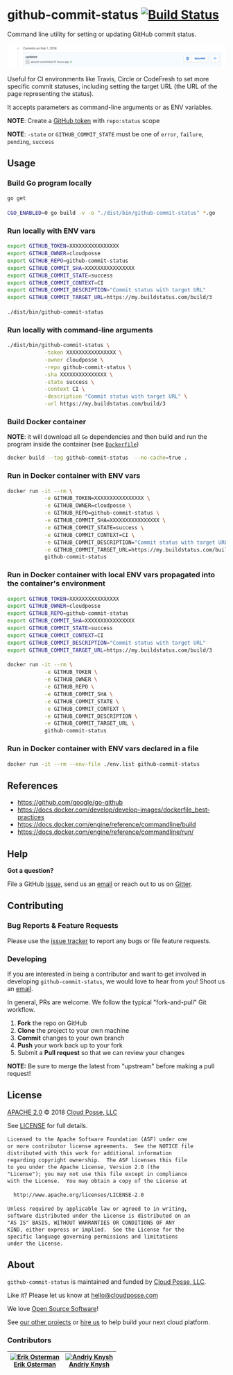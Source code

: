 # github-commit-status [![Build Status](https://travis-ci.org/cloudposse/github-commit-status.svg)](https://travis-ci.org/cloudposse/github-commit-status)


Command line utility for setting or updating GitHub commit status.

![GitHub Commit Status Update](images/GitHub_Commit_Status_Update.png)


Useful for CI environments like Travis, Circle or CodeFresh to set more specific commit statuses, including setting the target URL (the URL of the page representing the status).

It accepts parameters as command-line arguments or as ENV variables.



__NOTE__: Create a [GitHub token](https://help.github.com/articles/creating-an-access-token-for-command-line-use/) with `repo:status` scope


__NOTE__: `-state` or `GITHUB_COMMIT_STATE` must be one of `error`, `failure`, `pending`, `success`



## Usage


### Build Go program locally

```sh
go get

CGO_ENABLED=0 go build -v -o "./dist/bin/github-commit-status" *.go
```


### Run locally with ENV vars

```sh
export GITHUB_TOKEN=XXXXXXXXXXXXXXXX
export GITHUB_OWNER=cloudposse
export GITHUB_REPO=github-commit-status
export GITHUB_COMMIT_SHA=XXXXXXXXXXXXXXXX
export GITHUB_COMMIT_STATE=success
export GITHUB_COMMIT_CONTEXT=CI
export GITHUB_COMMIT_DESCRIPTION="Commit status with target URL"
export GITHUB_COMMIT_TARGET_URL=https://my.buildstatus.com/build/3

./dist/bin/github-commit-status
```



### Run locally with command-line arguments

```sh
./dist/bin/github-commit-status \
            -token XXXXXXXXXXXXXXXX \
            -owner cloudposse \
            -repo github-commit-status \
            -sha XXXXXXXXXXXXXXX \
            -state success \
            -context CI \
            -description "Commit status with target URL" \
            -url https://my.buildstatus.com/build/3
```



### Build Docker container
__NOTE__: it will download all `Go` dependencies and then build and run the program inside the container (see [`Dockerfile`](Dockerfile))


```sh
docker build --tag github-commit-status  --no-cache=true .
```



### Run in Docker container with ENV vars

```sh
docker run -it --rm \
            -e GITHUB_TOKEN=XXXXXXXXXXXXXXXX \
            -e GITHUB_OWNER=cloudposse \
            -e GITHUB_REPO=github-commit-status \
            -e GITHUB_COMMIT_SHA=XXXXXXXXXXXXXXXX \
            -e GITHUB_COMMIT_STATE=success \
            -e GITHUB_COMMIT_CONTEXT=CI \
            -e GITHUB_COMMIT_DESCRIPTION="Commit status with target URL" \
            -e GITHUB_COMMIT_TARGET_URL=https://my.buildstatus.com/build/3 \
            github-commit-status
```



### Run in Docker container with local ENV vars propagated into the container's environment

```sh
export GITHUB_TOKEN=XXXXXXXXXXXXXXXX
export GITHUB_OWNER=cloudposse
export GITHUB_REPO=github-commit-status
export GITHUB_COMMIT_SHA=XXXXXXXXXXXXXXXX
export GITHUB_COMMIT_STATE=success
export GITHUB_COMMIT_CONTEXT=CI
export GITHUB_COMMIT_DESCRIPTION="Commit status with target URL"
export GITHUB_COMMIT_TARGET_URL=https://my.buildstatus.com/build/3

docker run -it --rm \
            -e GITHUB_TOKEN \
            -e GITHUB_OWNER \
            -e GITHUB_REPO \
            -e GITHUB_COMMIT_SHA \
            -e GITHUB_COMMIT_STATE \
            -e GITHUB_COMMIT_CONTEXT \
            -e GITHUB_COMMIT_DESCRIPTION \
            -e GITHUB_COMMIT_TARGET_URL \
            github-commit-status
```



### Run in Docker container with ENV vars declared in a file

```sh
docker run -it --rm --env-file ./env.list github-commit-status
```




## References
* https://github.com/google/go-github
* https://docs.docker.com/develop/develop-images/dockerfile_best-practices
* https://docs.docker.com/engine/reference/commandline/build
* https://docs.docker.com/engine/reference/commandline/run/



## Help

**Got a question?**

File a GitHub [issue](https://github.com/cloudposse/github-commit-status/issues), send us an [email](mailto:hello@cloudposse.com) or reach out to us on [Gitter](https://gitter.im/cloudposse/).


## Contributing

### Bug Reports & Feature Requests

Please use the [issue tracker](https://github.com/cloudposse/github-commit-status/issues) to report any bugs or file feature requests.

### Developing

If you are interested in being a contributor and want to get involved in developing `github-commit-status`, we would love to hear from you! Shoot us an [email](mailto:hello@cloudposse.com).

In general, PRs are welcome. We follow the typical "fork-and-pull" Git workflow.

 1. **Fork** the repo on GitHub
 2. **Clone** the project to your own machine
 3. **Commit** changes to your own branch
 4. **Push** your work back up to your fork
 5. Submit a **Pull request** so that we can review your changes

**NOTE:** Be sure to merge the latest from "upstream" before making a pull request!


## License

[APACHE 2.0](LICENSE) © 2018 [Cloud Posse, LLC](https://cloudposse.com)

See [LICENSE](LICENSE) for full details.

    Licensed to the Apache Software Foundation (ASF) under one
    or more contributor license agreements.  See the NOTICE file
    distributed with this work for additional information
    regarding copyright ownership.  The ASF licenses this file
    to you under the Apache License, Version 2.0 (the
    "License"); you may not use this file except in compliance
    with the License.  You may obtain a copy of the License at

      http://www.apache.org/licenses/LICENSE-2.0

    Unless required by applicable law or agreed to in writing,
    software distributed under the License is distributed on an
    "AS IS" BASIS, WITHOUT WARRANTIES OR CONDITIONS OF ANY
    KIND, either express or implied.  See the License for the
    specific language governing permissions and limitations
    under the License.


## About

`github-commit-status` is maintained and funded by [Cloud Posse, LLC][website].

Like it? Please let us know at <hello@cloudposse.com>

We love [Open Source Software](https://github.com/cloudposse/)!

See [our other projects][community]
or [hire us][hire] to help build your next cloud platform.

  [website]: https://cloudposse.com/
  [community]: https://github.com/cloudposse/
  [hire]: https://cloudposse.com/contact/


### Contributors

| [![Erik Osterman][erik_img]][erik_web]<br/>[Erik Osterman][erik_web] | [![Andriy Knysh][andriy_img]][andriy_web]<br/>[Andriy Knysh][andriy_web] |
|-------------------------------------------------------|------------------------------------------------------------------|

  [erik_img]: http://s.gravatar.com/avatar/88c480d4f73b813904e00a5695a454cb?s=144
  [erik_web]: https://github.com/osterman/
  [andriy_img]: https://avatars0.githubusercontent.com/u/7356997?v=4&u=ed9ce1c9151d552d985bdf5546772e14ef7ab617&s=144
  [andriy_web]: https://github.com/aknysh/
